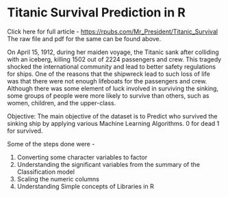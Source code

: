 # Titanic Survival Prediction in R

Click here for full article - https://rpubs.com/Mr_President/Titanic_Survival The raw file and pdf for the same can be found above.

On April 15, 1912, during her maiden voyage, the Titanic sank after colliding with an iceberg, killing 1502 out of 2224 passengers and crew. This tragedy shocked the international community and lead to better safety regulations for ships. One of the reasons that the shipwreck lead to such loss of life was that there were not enough lifeboats for the passengers and crew. Although there was some element of luck involved in surviving the sinking, some groups of people were more likely to survive than others, such as women, children, and the upper-class.

Objective:
The main objective of the dataset is to Predict who survived the sinking ship by applying various Machine Learning Algorithms. 0 for dead 1 for survived.

Some of the steps done were - 
1. Converting some character variables to factor
2. Understanding the significant variables from the summary of the Classification model
3. Scaling the numeric columns
4. Understanding Simple concepts of Libraries in R
